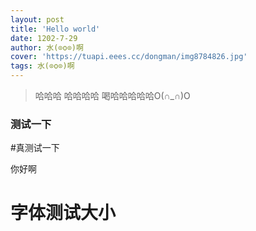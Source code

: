 ```yaml
---
layout: post
title: 'Hello world'
date: 1202-7-29
author: 水(⊙o⊙)啊
cover: 'https://tuapi.eees.cc/dongman/img8784826.jpg'
tags: 水(⊙o⊙)啊
---
```


> 哈哈哈
> 哈哈哈哈
> 喝哈哈哈哈哈O(∩_∩)O
### 测试一下
#真测试一下

你好啊


<h1>字体测试大小</h1>

